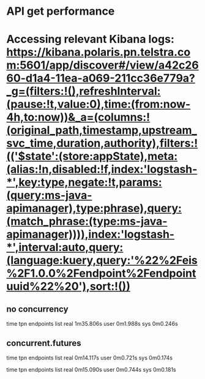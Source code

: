 # API get performance

# Accessing relevant Kibana logs: https://kibana.polaris.pn.telstra.com:5601/app/discover#/view/a42c2660-d1a4-11ea-a069-211cc36e779a?_g=(filters:!(),refreshInterval:(pause:!t,value:0),time:(from:now-4h,to:now))&_a=(columns:!(original_path,timestamp,upstream_svc_time,duration,authority),filters:!(('$state':(store:appState),meta:(alias:!n,disabled:!f,index:'logstash-*',key:type,negate:!t,params:(query:ms-java-apimanager),type:phrase),query:(match_phrase:(type:ms-java-apimanager)))),index:'logstash-*',interval:auto,query:(language:kuery,query:'%22%2Feis%2F1.0.0%2Fendpoint%2Fendpointuuid%22%20'),sort:!())

## no concurrency

time tpn endpoints list
real    1m35.806s
user    0m1.988s
sys     0m0.246s

## concurrent.futures

time tpn endpoints list
real    0m14.117s
user    0m0.721s
sys     0m0.174s

time tpn endpoints list
real    0m15.090s
user    0m0.744s
sys     0m0.181s
